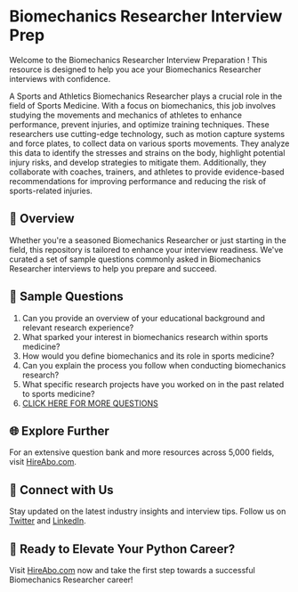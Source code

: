 # Biomechanics Researcher Interview Prep

Welcome to the Biomechanics Researcher Interview Preparation ! This resource is designed to help you ace your Biomechanics Researcher interviews with confidence.

A Sports and Athletics Biomechanics Researcher plays a crucial role in the field of Sports Medicine. With a focus on biomechanics, this job involves studying the movements and mechanics of athletes to enhance performance, prevent injuries, and optimize training techniques. These researchers use cutting-edge technology, such as motion capture systems and force plates, to collect data on various sports movements. They analyze this data to identify the stresses and strains on the body, highlight potential injury risks, and develop strategies to mitigate them. Additionally, they collaborate with coaches, trainers, and athletes to provide evidence-based recommendations for improving performance and reducing the risk of sports-related injuries.

## 🚀 Overview

Whether you're a seasoned Biomechanics Researcher or just starting in the field, this repository is tailored to enhance your interview readiness. We've curated a set of sample questions commonly asked in Biomechanics Researcher interviews to help you prepare and succeed.

## 📝 Sample Questions

1. Can you provide an overview of your educational background and relevant research experience?
2. What sparked your interest in biomechanics research within sports medicine?
3. How would you define biomechanics and its role in sports medicine?
4. Can you explain the process you follow when conducting biomechanics research?
5. What specific research projects have you worked on in the past related to sports medicine?
6. [CLICK HERE FOR MORE QUESTIONS](https://hireabo.com/job/15_1_20/Biomechanics%20Researcher)

## 🌐 Explore Further

For an extensive question bank and more resources across 5,000 fields, visit [HireAbo.com](https://www.hireabo.com).

## 📱 Connect with Us

Stay updated on the latest industry insights and interview tips. Follow us on [Twitter](https://twitter.com/hireabo) and [LinkedIn](https://www.linkedin.com/in/hire-abo-3609972a8/).

## 🚀 Ready to Elevate Your Python Career?

Visit [HireAbo.com](https://www.hireabo.com) now and take the first step towards a successful Biomechanics Researcher career!